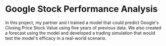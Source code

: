 # Google Stock Performance Analysis
In this project, my partner and I trained a model that could predict Google's Closing Price Stock Value using five years of previous data. We also created a forecast using the model and developed a trading simulation that would test the model's efficacy in a real-world scenario. 
